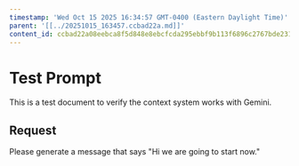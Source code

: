 ```yaml
---
timestamp: 'Wed Oct 15 2025 16:34:57 GMT-0400 (Eastern Daylight Time)'
parent: '[[../20251015_163457.ccbad22a.md]]'
content_id: ccbad22a08eebca8f5d848e8ebcfcda295ebbf9b113f6896c2767bde231d278b
---
```


# Test Prompt

This is a test document to verify the context system works with Gemini.

## Request

Please generate a message that says "Hi we are going to start now."
